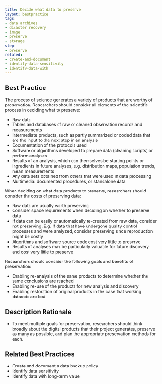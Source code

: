 ```yaml
---
title: Decide what data to preserve
layout: bestpractice
tags:
- data archives
- disaster recovery
- image
- preserve
- storage
step:
- preserve
related:
- create-and-document
- identify-data-sensitivity
- identify-data-with
---
```



## Best Practice
The process of science generates a variety of products that are worthy of preservation. Researchers should consider all elements of the scientific process in deciding what to preserve:

- Raw data
- Tables and databases of raw or cleaned observation records and measurements
- Intermediate products, such as partly summarized or coded data that are the input to the next step in an analysis
- Documentation of the protocols used
- Software or algorithms developed to prepare data (cleaning scripts) or perform analyses
- Results of an analysis, which can themselves be starting points or ingredients in future analyses, e.g. distribution maps, population trends, mean measurements
- Any data sets obtained from others that were used in data processing
- Multimedia: documented procedures, or standalone data

When deciding on what data products to preserve, researchers should consider the costs of preserving data:

- Raw data are usually worth preserving
- Consider space requirements when deciding on whether to preserve data
- If data can be easily or automatically re-created from raw data, consider not preserving. E.g. if data that have undergone quality control processes and were analyzed, consider preserving since reproduction might be costly
- Algorithms and software source code cost very little to preserve
- Results of analyses may be particularly valuable for future discovery and cost very little to preserve

Researchers should consider the following goals and benefits of preservation:

- Enabling re-analysis of the same products to determine whether the same conclusions are reached
- Enabling re-use of the products for new analysis and discovery
- Enabling restoration of original products in the case that working datasets are lost

## Description Rationale
- To meet multiple goals for preservation, researchers should think broadly about the digital products that their project generates, preserve as many as possible, and plan the appropriate preservation methods for each.

## Related Best Practices
- Create and document a data backup policy
- Identify data sensitivity
- Identify data with long-term value
